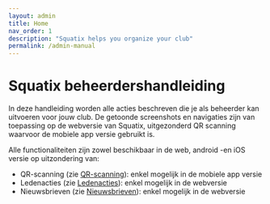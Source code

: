 ```yaml
---
layout: admin
title: Home
nav_order: 1
description: "Squatix helps you organize your club"
permalink: /admin-manual
---
```


# Squatix beheerdershandleiding

In deze handleiding worden alle acties beschreven die je als beheerder kan uitvoeren voor jouw club. De getoonde screenshots en navigaties zijn van toepassing op de webversie van Squatix, uitgezonderd
QR scanning waarvoor de mobiele app versie gebruikt is.
  
Alle functionaliteiten zijn zowel beschikbaar in de web, android -en iOS versie op uitzondering van:
- QR-scanning (zie [QR-scanning](docs/admin/qr-scanning.md)): enkel mogelijk in de mobiele app versie
- Ledenacties (zie [Ledenacties](docs/admin/member-management.md#Ledenacties)): enkel mogelijk in de webversie
- Nieuwsbrieven (zie [Nieuwsbrieven](docs/admin/newsletter.md)): enkel mogelijk in de webversie

